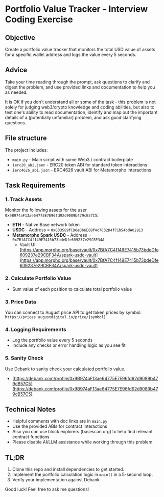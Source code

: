 # Portfolio Value Tracker - Interview Coding Exercise

## Objective
Create a portfolio value tracker that monitors the total USD value of assets for a specific wallet address and logs the value every 5 seconds.

## Advice

Take your time reading through the prompt, ask questions to clarify and digest the problem, and use provided links and documentation to help you as needed. 

It is OK if you don't understand all or some of the task - this problem is not solely for judging web3/crypto knowledge and coding abilities, but also to test one's ability to read documentation, identify and map out the important details of a (potentially unfamiliar) problem, and ask good clarifying questions.

## File structure
The project includes:
- `main.py` - Main script with some Web3 / contract boilerplate
- `ierc20_abi.json` - ERC20 token ABI for standard token interactions
- `ierc4626_abi.json` - ERC4626 vault ABI for Metamorpho interactions

## Task Requirements

### 1. Track Assets
Monitor the following assets for the user `0x9B974aF13ae64775E7E96fd92d9089b479cB57C5`:
- **ETH** - Native Base network token
- **USDC** - Address = `0x833589fCD6eDb6E08f4c7C32D4f71b54bdA02913`
- **Metamorpho Spark USDC** - Address = `0x7BfA7C4f149E7415b73bdeDfe609237e29CBF34A`
    - Vault UI: [https://app.morpho.org/base/vault/0x7BfA7C4f149E7415b73bdeDfe609237e29CBF34A/spark-usdc-vault](https://app.morpho.org/base/vault/0x7BfA7C4f149E7415b73bdeDfe609237e29CBF34A/spark-usdc-vault)

### 2. Calculate Portfolio Value
- Sum value of each position to calculate total portfolio value

### 3. Price Data
You can connect to August price API to get token prices by symbol: `https://prices.augustdigital.io/price/{symbol}`

### 4. Logging Requirements
- Log the portfolio value every 5 seconds
- Include any checks or error handling logic as you see fit

### 5. Sanity Check
Use Debank to sanity check your calculated portfolio value.
- [https://debank.com/profile/0x9B974aF13ae64775E7E96fd92d9089b479cB57C5](https://debank.com/profile/0x9B974aF13ae64775E7E96fd92d9089b479cB57C5)

## Technical Notes
- Helpful comments with doc links are in `main.py`
- Use the provided ABIs for contract interactions
- Also you can use block explorers (basescan.org) to help find relevant contract functions
- Please disable AI/LLM assistance while working through this problem.

## TL;DR
1. Clone this repo and install dependencies to get started.
1. Implement the portfolio calculation logic in `main()` in a 5-second loop.
3. Verify your implementation against Debank.

Good luck!
Feel free to ask me questions!

